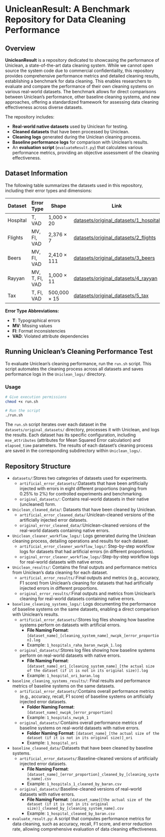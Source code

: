 # UnicleanResult: A Benchmark Repository for Data Cleaning Performance

## Overview
**UnicleanResult** is a repository dedicated to showcasing the performance of Uniclean, a state-of-the-art data cleaning system. While we cannot open source the system code due to commercial confidentiality, this repository provides comprehensive performance metrics and detailed cleaning results, establishing a benchmark for data cleaning. This enables researchers to evaluate and compare the performance of their own cleaning systems on various real-world datasets. The benchmark allows for direct comparisons between Uniclean’s performance, other baseline cleaning systems, and new approaches, offering a standardized framework for assessing data cleaning effectiveness across diverse datasets.

The repository includes:
- **Real-world native datasets** used by Uniclean for testing.
- **Cleaned datasets** that have been processed by Uniclean.
- **Cleaning logs** generated during the Uniclean cleaning process.
- **Baseline performance logs** for comparison with Uniclean’s results.
- An **evaluation script** (`evaluateResult.py`) that calculates various performance metrics, providing an objective assessment of the cleaning effectiveness.

## Dataset Information

The following table summarizes the datasets used in this repository, including their error types and dimensions:

| Dataset | Error Type | Shape        | Link |
|---------|------------|--------------|------|
| Hospital | T, VAD | 1,000 × 20   | [datasets/original_datasets/1_hospital](./datasets/original_datasets/1_hospital) |
| Flights  | MV, FI, VAD | 2,376 × 7    | [datasets/original_datasets/2_flights](./datasets/original_datasets/2_flights) |
| Beers    | MV, FI, VAD | 2,410 × 111  | [datasets/original_datasets/3_beers](./datasets/original_datasets/3_beers) |
| Rayyan   | MV, T, FI, VAD | 1,000 × 11   | [datasets/original_datasets/4_rayyan](./datasets/original_datasets/4_rayyan) |
| Tax      | T, FI, VAD | 500,000 × 15 | [datasets/original_datasets/5_tax](./datasets/original_datasets/5_tax50k) |

**Error Type Abbreviations:**
- **T**: Typographical errors
- **MV**: Missing values
- **FI**: Format inconsistencies
- **VAD**: Violated attribute dependencies


## Running Uniclean’s Cleaning Performance Test

To evaluate Uniclean’s cleaning performance, run the `run.sh` script. This script automates the cleaning process across all datasets and saves performance logs in the `Uniclean_logs/` directory.

### Usage
```bash
# Give execution permissions
chmod +x run.sh

# Run the script
./run.sh
```

The `run.sh` script iterates over each dataset in the `datasets/original_datasets/` directory, processes it with Uniclean, and logs the results. Each dataset has its specific configuration, including `mse_attributes` (attributes for Mean Squared Error calculation) and `elapsed_time` parameters. The results of each dataset’s cleaning process are saved in the corresponding subdirectory within `Uniclean_logs/`.

## Repository Structure
- `datasets/`:Stores two categories of datasets used for experiments.
  - `artificial_error_datasets/`:Datasets that have been artificially injected with errors in eight different proportions (ranging from 0.25% to 2%) for controlled experiments and benchmarking.
  - `original_datasets/`: Contains real-world datasets in their native (uncleaned) form.
- `Uniclean_cleaned_data/`: Datasets that have been cleaned by Uniclean.
  - `artificial_error_cleaned_data/`:Uniclean-cleaned versions of the artificially injected error datasets.
  - `original_error_cleaned_data/`:Uniclean-cleaned  versions of the real-world datasets containing native errors.
- `Uniclean_cleaner_workflow_logs/`: Logs generated during the Uniclean cleaning process, detailing operations and results for each dataset.
  - `artificial_error_cleaner_workflow_logs/`: Step-by-step workflow logs for datasets that had artificial errors (in different proportions).
  - `original_error_cleaner_workflow_logs/`:Step-by-step workflow logs for real-world datasets with native errors.
- `Uniclean_results/`: Contains the final outputs and performance metrics from Uniclean’s data cleaning for each dataset.
  - `artificial_error_results/`:Final outputs and metrics (e.g., accuracy, F1 score) from Uniclean’s cleaning for datasets that had artificially injected errors in different proportions.
  - `original_error_results/`:Final outputs and metrics from Uniclean’s cleaning for real-world datasets containing native errors.
- `baseline_cleaning_systems_logs/`: Logs documenting the performance of baseline systems on the same datasets, enabling a direct comparison with Uniclean’s results.
  - `artificial_error_datasets/`:Stores log files showing how baseline systems perform on datasets with artificial errors.
    - **File Naming Format**: `[dataset_name]_[cleaning_system_name]_nwcpk_[error_proportion].log`
    - Example: `1_hospitals_raha_baran_nwcpk_1.log`
  - `original_datasets/`:Stores log files showing how baseline systems perform on real-world datasets with native errors.
    - **File Naming Format**: `[dataset_name]_ori_[cleaning_system_name]_[the actual size of the dataset (if it is not in its original size)].log`
    - Example: `1_hospital_ori_baran.log`
- `baseline_cleaning_systems_results/`: Final results and performance metrics of baseline systems on the same datasets.
  - `artificial_error_datasets/`:Contains overall performance metrics (e.g., accuracy, recall, F1 score) of baseline systems on artificially injected error datasets.
    - **Folder Naming Format**: `[dataset_name]_nwcpk_[error_proportion]`
    - Example: `1_hospitals_nwcpk_1`
  - `original_datasets/`:Contains overall performance metrics of baseline systems on real-world datasets with native errors.
    - **Folder Naming Format**: `[dataset_name]_[the actual size of the dataset (if it is not in its original size)]_ori`
    - Example: `1_hospital_ori`
- `baseline_cleaned_data/`:Datasets that have been cleaned by baseline systems.
  - `artificial_error_datasets/`:Baseline-cleaned versions of artificially injected error datasets.
    - **File Naming Format**: `[dataset_name]_[error_proportion]_cleaned_by_[cleaning_system_name].csv`
    - Example: `1_hospitals_1_cleaned_by_baran.csv`
  - `original_datasets/`:Baseline-cleaned versions of real-world datasets with native errors.
    - **File Naming Format**: `[dataset_name][the actual size of the dataset (if it is not in its original size)]_cleaned_by_[cleaning_system_name].csv`
    - Example: `1_hospital_cleaned_by_baran.csv`
- `evaluate_result.py`: A script that computes performance metrics for data cleaning, such as accuracy, recall, F1 score, and error reduction rate, allowing comprehensive evaluation of data cleaning effectiveness.